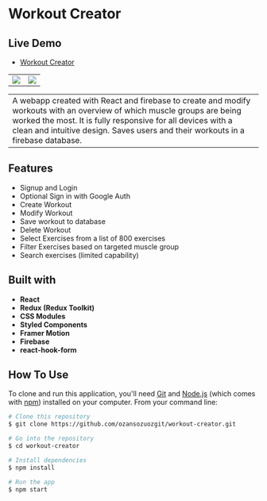 # Workout Creator

## Live Demo

- [Workout Creator](https://workout-creator-29a33.web.app/)

|                                                         |                                             |
| ------------------------------------------------------- | ------------------------------------------- |
| ![](https://i.ibb.co/cgnLYLC/screenshot-responsive.png) | ![](https://i.ibb.co/R72yr6L/recording.gif) |

<table>
<tr>
<td>
  A webapp created with React and firebase to create and modify workouts with an overview of which muscle groups are being worked the most. It is fully responsive for all devices with a clean and intuitive design. Saves users and their workouts in a firebase database.
</td>
</tr>
</table>

## Features

- Signup and Login
- Optional Sign in with Google Auth
- Create Workout
- Modify Workout
- Save workout to database
- Delete Workout
- Select Exercises from a list of 800 exercises
- Filter Exercises based on targeted muscle group
- Search exercises (limited capability)

## Built with

- **React**
- **Redux (Redux Toolkit)**
- **CSS Modules**
- **Styled Components**
- **Framer Motion**
- **Firebase**
- **react-hook-form**

## How To Use

To clone and run this application, you'll need [Git](https://git-scm.com) and [Node.js](https://nodejs.org/en/download/) (which comes with [npm](http://npmjs.com)) installed on your computer. From your command line:

```bash
# Clone this repository
$ git clone https://github.com/ozansozuozgit/workout-creator.git

# Go into the repository
$ cd workout-creator

# Install dependencies
$ npm install

# Run the app
$ npm start
```
